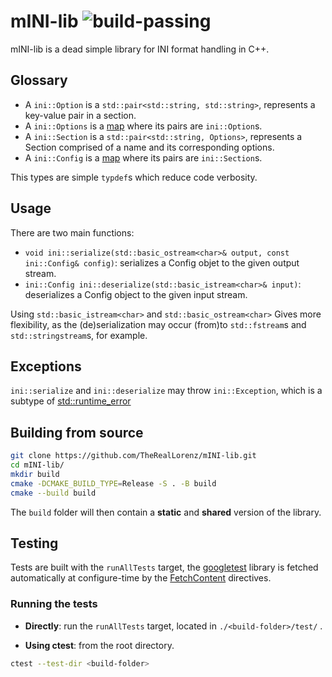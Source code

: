 # mINI-lib ![build-passing](https://github.com/TheRealLorenz/mINI-lib/actions/workflows/cmake-multi-platform.yml/badge.svg)

mINI-lib is a dead simple library for INI format handling in C++.

## Glossary

- A `ini::Option` is a `std::pair<std::string, std::string>`, represents a key-value pair in a section.
- A `ini::Options` is a [map](https://en.cppreference.com/w/cpp/container/map) where its pairs are `ini::Option`s.
- A `ini::Section` is a `std::pair<std::string, Options>`, represents a Section comprised of a name and its corresponding options.
- A `ini::Config` is  a [map](https://en.cppreference.com/w/cpp/container/map) where its pairs are `ini::Section`s.

This types are simple `typdef`s which reduce code verbosity.

## Usage

There are two main functions:

- `void ini::serialize(std::basic_ostream<char>& output, const ini::Config& config)`: serializes a Config objet to the given output stream.
- `ini::Config ini::deserialize(std::basic_istream<char>& input)`: deserializes a Config object to the given input stream.

Using `std::basic_istream<char>` and `std::basic_ostream<char>` Gives more flexibility, as the (de)serialization may occur (from)to `std::fstream`s and `std::stringstream`s, for example.

## Exceptions

`ini::serialize` and `ini::deserialize` may throw `ini::Exception`, which is a subtype of [std::runtime_error](https://en.cppreference.com/w/cpp/error/runtime_error)

## Building from source

```bash
git clone https://github.com/TheRealLorenz/mINI-lib.git
cd mINI-lib/
mkdir build
cmake -DCMAKE_BUILD_TYPE=Release -S . -B build
cmake --build build
```

The `build` folder will then contain a **static** and **shared** version of the library.

## Testing

Tests are built with the `runAllTests` target, the [googletest](https://github.com/google/googletest) library is fetched automatically at configure-time by the [FetchContent](https://cmake.org/cmake/help/latest/module/FetchContent.html) directives.

### Running the tests

- **Directly**: run the `runAllTests` target, located in `./<build-folder>/test/` .

- **Using ctest**: from the root directory.
```bash
ctest --test-dir <build-folder>
```

